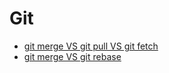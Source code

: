 # Git

- [git merge VS git pull VS git fetch](https://github.com/glaphire/interview_questions_and_answers/blob/main/src/git/answers/git_merge_vs_git_pull_vs_git_fetch.md#git-merge-vs-git-pull-vs-git-fetch)
- [git merge VS git rebase](https://github.com/glaphire/interview_questions_and_answers/blob/main/src/git/answers/git_merge_vs_git_pull_vs_git_fetch.md#git-merge-vs-git-rebase)
